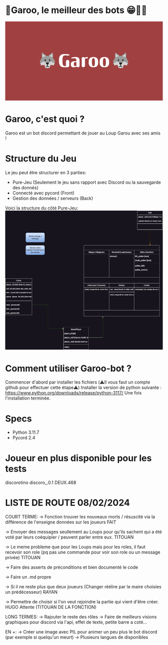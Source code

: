 # 🐺Garoo, le meilleur des bots 😁👋🐺
![](images/🐺Garoo🐺.png)
#
# Garoo, c'est quoi ?
Garoo est un bot discord permettant de jouer au Loup Garou avec ses amis !
# Structure du Jeu
Le jeu peut être structurer en 3 parties:
- Pure-Jeu (Seulement le jeu sans rapport avec Discord ou la sauvegarde des donnés)
- Connecté avec pycord (Front)
- Gestion des données / serveurs (Back)

Voici la structure du côté Pure-Jeu:
![](images/game_structure.jpg)

# Comment utiliser Garoo-bot ?
Commencer d'abord par installer les fichiers (⚠️Il vous faut un compte github pour effectuer cette étape⚠️)
Installer la version de python suivante : https://www.python.org/downloads/release/python-3117/
Une fois l'installation terminée. 

# Specs
- Python 3.11.7
- Pycord 2.4

# Joueur en plus disponible pour les tests
discorotino	discoro_.0.1	DEUX.468

# LISTE DE ROUTE 08/02/2024
COURT TERME:
-> Fonction trouver les nouveaux morts / résuscité via la différence de l'enseigne données sur les joueurs FAIT

-> Envoyer des messages seullement au Loups pour qu'ils sachent qui a été voté par leurs coéquipier / peuvent parler entre eux. TITOUAN

-> Le meme probleme que pour les Loups mais pour les roles, il faut recevoir son role (pq pas une commande pour voir son role ou un message privée) TITOUAN

-> Faire des asserts de préconditions et bien documenté le code 

-> Faire un .md propre

-> Si il ne reste plus que deux joueurs (Changer réélire par le maire choisies un prédécesseur) RAYAN

-> Permettre de choisir si l'on veut rejoindre la partie qui vient d'être créer. HUGO Attente (TITOUAN DE LA FONCTION)

LONG TERMES:
-> Rajouter le reste des rôles
-> Faire de meilleurs visions graphiques pour discord via l'api, effet de texte, petite barre a coté...

EN +:
-> Créer une image avec PIL pour animer un peu plus le bot discord (par exemple si quelqu'un meurt)
-> Plusieurs langues de disponibles 
